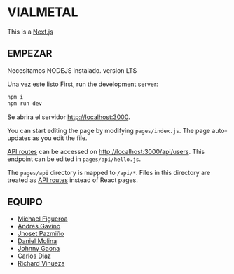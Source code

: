 # VIALMETAL
This is a [Next.js](https://nextjs.org/)
## EMPEZAR
Necesitamos NODEJS instalado. version LTS

Una vez este listo 
First, run the development server:

```bash
npm i
npm run dev
```

Se abrira el servidor [http://localhost:3000](http://localhost:3000).

You can start editing the page by modifying `pages/index.js`. The page auto-updates as you edit the file.

[API routes](https://nextjs.org/docs/api-routes/introduction) can be accessed on [http://localhost:3000/api/users](http://localhost:3000/api/users). This endpoint can be edited in `pages/api/hello.js`.

The `pages/api` directory is mapped to `/api/*`. Files in this directory are treated as [API routes](https://nextjs.org/docs/api-routes/introduction) instead of React pages.

## EQUIPO
- [Michael Figueroa ](https://github.com/07MichaelF)
- [Andres Gavino ](https://github.com/AndresGav)
- [Jhoset Pazmiño ](https://github.com/Jhosetp96)
- [Daniel Molina](https://github.com/gatodante12)
- [Johnny Gaona](https://github.com/Gamerpain)
- [Carlos Diaz ](https://github.com/username)
- [Richard Vinueza](https://github.com/richardnarvaez)
